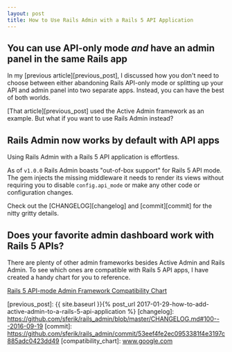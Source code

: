 ```yaml
---
layout: post
title: How to Use Rails Admin with a Rails 5 API Application
---
```


## You can use API-only mode _and_ have an admin panel in the same Rails app

In my [previous article][previous_post], I discussed how you don't need to choose between either abandoning Rails API-only mode or splitting up your API and admin panel into two separate apps.
Instead, you can have the best of both worlds.

[That article][previous_post] used the Active Admin framework as an example.
But what if you want to use Rails Admin instead?

## Rails Admin now works by default with API apps

Using Rails Admin with a Rails 5 API application is effortless.

As of `v1.0.0` Rails Admin boasts "out-of-box support" for Rails 5 API mode.
The gem injects the missing middleware it needs to render its views without requiring you to disable `config.api_mode` or make any other code or configuration changes.

Check out the [CHANGELOG][changelog] and [commit][commit] for the nitty gritty details.

## Does your favorite admin dashboard work with Rails 5 APIs?

There are plenty of other admin frameworks besides Active Admin and Rails Admin.
To see which ones are compatible with Rails 5 API apps,
I have created a handy chart for you to reference. 

[Rails 5 API-mode Admin Framework Compatibility Chart](compatibility_chart)

[previous_post]: {{ site.baseurl }}{% post_url 2017-01-29-how-to-add-active-admin-to-a-rails-5-api-application %}
[changelog]: https://github.com/sferik/rails_admin/blob/master/CHANGELOG.md#100---2016-09-19
[commit]: https://github.com/sferik/rails_admin/commit/53eef4fe2ec0953381f4e3197c885adc0423dd49
[compatibility_chart]: www.google.com
